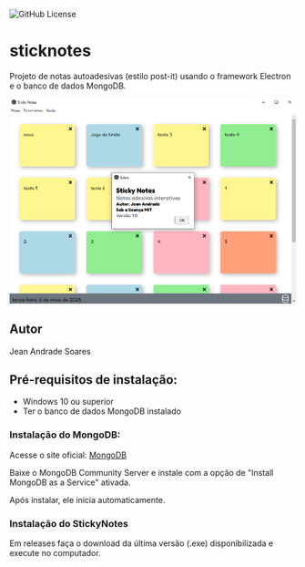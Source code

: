![GitHub License](https://img.shields.io/github/license/Jean-Soares9/stickynotes)

# sticknotes
Projeto de notas autoadesivas (estilo post-it) usando o framework Electron e o banco de dados MongoDB.

![](src/public/img/Sistem.png)

## Autor
Jean Andrade Soares

## Pré-requisitos de instalação:
- Windows 10 ou superior
- Ter o banco de dados MongoDB instalado

### Instalação do MongoDB:
Acesse o site oficial:
[MongoDB](https://www.mongodb.com/try/download/community)

Baixe o MongoDB Community Server e instale com a opção de "Install MongoDB as a Service" ativada.

Após instalar, ele inicia automaticamente.

### Instalação do StickyNotes
Em releases faça o download da última versão (.exe) disponibilizada e execute no computador.

  
